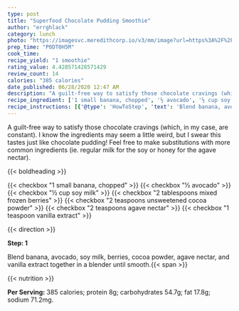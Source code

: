 ```yaml
---
type: post
title: "Superfood Chocolate Pudding Smoothie"
author: "errghlack"
category: lunch
photo: "https://imagesvc.meredithcorp.io/v3/mm/image?url=https%3A%2F%2Fimages.media-allrecipes.com%2Fuserphotos%2F3094009.jpg"
prep_time: "P0DT0H5M"
cook_time: 
recipe_yield: "1 smoothie"
rating_value: 4.428571428571429
review_count: 14
calories: "385 calories"
date_published: 06/28/2020 12:47 AM
description: "A guilt-free way to satisfy those chocolate cravings (which, in my case, are constant). I know the ingredients may seem a little weird, but I swear this tastes just like chocolate pudding! Feel free to make substitutions with more common ingredients (ie. regular milk for the soy or honey for the agave nectar)."
recipe_ingredient: ['1 small banana, chopped', '½ avocado', '½ cup soy milk', '2 tablespoons mixed frozen berries', '2 teaspoons unsweetened cocoa powder', '2 teaspoons agave nectar', '1 teaspoon vanilla extract']
recipe_instructions: [{'@type': 'HowToStep', 'text': 'Blend banana, avocado, soy milk, berries, cocoa powder, agave nectar, and vanilla extract together in a blender until smooth.\n'}]
---
```


A guilt-free way to satisfy those chocolate cravings (which, in my case, are constant). I know the ingredients may seem a little weird, but I swear this tastes just like chocolate pudding! Feel free to make substitutions with more common ingredients (ie. regular milk for the soy or honey for the agave nectar). 

{{< boldheading >}}

{{< checkbox "1 small banana, chopped" >}}
{{< checkbox "½  avocado" >}}
{{< checkbox "½ cup soy milk" >}}
{{< checkbox "2 tablespoons mixed frozen berries" >}}
{{< checkbox "2 teaspoons unsweetened cocoa powder" >}}
{{< checkbox "2 teaspoons agave nectar" >}}
{{< checkbox "1 teaspoon vanilla extract" >}}


{{< direction >}}

**Step: 1**

Blend banana, avocado, soy milk, berries, cocoa powder, agave nectar, and vanilla extract together in a blender until smooth.{{< span >}}

{{< nutrition >}}

**Per Serving:** 385 calories; protein 8g; carbohydrates 54.7g; fat 17.8g; sodium 71.2mg.